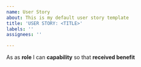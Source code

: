 ```yaml
---
name: User Story
about: This is my default user story template
title: 'USER STORY: <TITLE>'
labels: ''
assignees: ''

---
```


As as **role** I can **capability** so that **received benefit**
